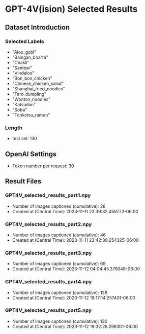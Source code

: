 # GPT-4V(ision) Selected Results
## Dataset Introduction
### Selected Labels
- "Aloo_gobi"
- "Baingan_bharta"
- "Chakli"
- "Sambar"
- "Vindaloo"
- "Bon_bon_chicken"
- "Chinese_chicken_salad"
- "Shanghai_fried_noodles"
- "Taro_dumpling"
- "Wonton_noodles"
- "Katsudon"
- "Soba"
- "Tonkotsu_ramen"
### Length
- test set: 130
## OpenAI Settings
- Token number per request: 30
## Result Files
### GPT4V_selected_results_part1.npy
- Number of images captioned (cumulative): 28
- Created at (Central Time): 2023-11-11 22:39:32.459772-06:00
### GPT4V_selected_results_part2.npy
- Number of images captioned (cumulative): 46
- Created at (Central Time): 2023-11-11 22:42:30.254325-06:00
### GPT4V_selected_results_part3.npy
- Number of images captioned (cumulative): 69
- Created at (Central Time): 2023-11-12 04:04:45.379048-06:00
### GPT4V_selected_results_part4.npy
- Number of images captioned (cumulative): 128
- Created at (Central Time): 2023-11-12 18:17:14.257401-06:00
### GPT4V_selected_results_part5.npy
- Number of images captioned (cumulative): 130
- Created at (Central Time): 2023-11-12 19:32:28.298301-06:00